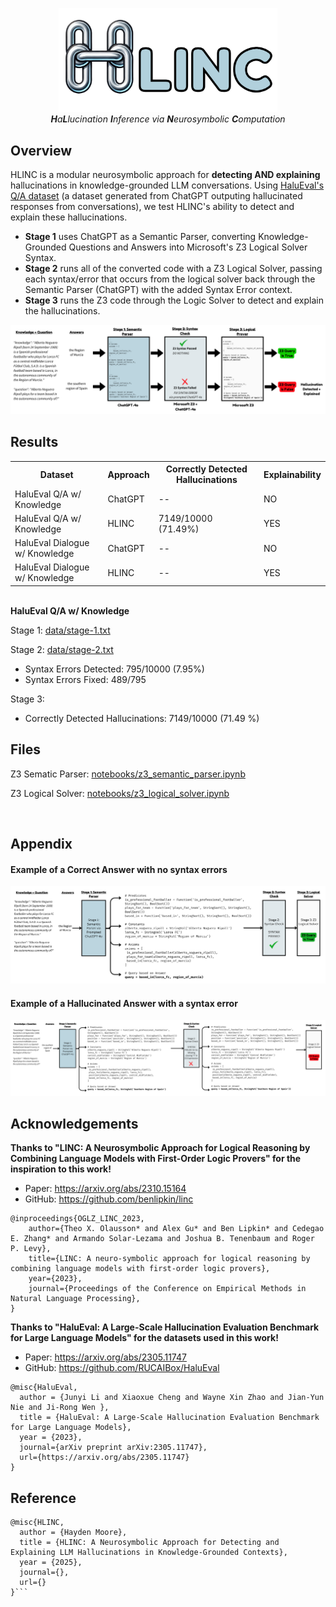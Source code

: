 <p align="center">
  <img src="images/logo.png" width="350" title="HLINC">
  <br>
  <i><b>H</b>a<b>L</b>lucination <b>I</b>nference via <b>N</b>eurosymbolic <b>C</b>omputation</i>
</p>



## Overview

HLINC is a modular neurosymbolic approach for <b>detecting AND explaining</b> hallucinations in knowledge-grounded LLM conversations. Using [HaluEval's Q/A dataset](https://github.com/RUCAIBox/HaluEval/tree/main) (a dataset generated from ChatGPT outputing hallucinated responses from conversations), we test HLINC's ability to detect and explain these hallucinations.
	
- **Stage 1** uses ChatGPT as a Semantic Parser, converting Knowledge-Grounded Questions and Answers into Microsoft's Z3 Logical Solver Syntax. 
- **Stage 2** runs all of the converted code with a Z3 Logical Solver, passing each syntax/error that occurs from the logical solver back through the Semantic Parser (ChatGPT) with the added Syntax Error context.
- **Stage 3** runs the Z3 code through the Logic Solver to detect and explain the hallucinations.  

<p align="center">
  <img src="images/example-1.png" title="HLINC stages">
</p>


## Results

<body>


<table>
  <tr>
    <th>Dataset</th>
    <th>Approach</th>
    <th>Correctly Detected Hallucinations</th>
    <th>Explainability</th>
  </tr>
  <tr>
    <td>HaluEval Q/A w/ Knowledge</td>
    <td>ChatGPT</td>
    <td>--</td>
    <td>NO</td>
  </tr>
  <tr>
    <td>HaluEval Q/A w/ Knowledge</td>
    <td>HLINC</td>
    <td>7149/10000 (71.49%)</td>
    <td>YES</td>
  </tr>
  <tr>
    <td>HaluEval Dialogue w/ Knowledge</td>
    <td>ChatGPT</td>
    <td>--</td>
    <td>NO</td>
  </tr>
  <tr>
    <td>HaluEval Dialogue w/ Knowledge</td>
    <td>HLINC</td>
    <td>--</td>
    <td>YES</td>
  </tr>
</table>

</body>

<br>
<b>HaluEval Q/A w/ Knowledge</b> <br>

Stage 1: [data/stage-1.txt](https://github.com/HaydenMM/HLINC/blob/dev/data/stage-1.txt)
  
Stage 2: [data/stage-2.txt](https://github.com/HaydenMM/HLINC/blob/dev/data/stage-2.txt)
- Syntax Errors Detected: 795/10000 (7.95%)
- Syntax Errors Fixed: 489/795

Stage 3:
- Correctly Detected Hallucinations: 7149/10000 (71.49 %)

## Files
Z3 Sematic Parser: [notebooks/z3_semantic_parser.ipynb](https://github.com/HaydenMM/HLINC/blob/dev/notebooks/z3_semantic_parser.ipynb)

Z3 Logical Solver: [notebooks/z3_logical_solver.ipynb](https://github.com/HaydenMM/HLINC/blob/dev/notebooks/z3_logical_solver.ipynb)


<br>



## Appendix
#### Example of a Correct Answer with no syntax errors
<p align="center">
  <img src="images/example_2.png" title="Example of the right answer with no syntax errors">
</p>

#### Example of a Hallucinated Answer with a syntax error
<p align="center">
  <img src="images/example_3.png" title="Example of the hallucinated answer with syntax errors">
</p>

## Acknowledgements
<b>Thanks to "LINC: A Neurosymbolic Approach for Logical Reasoning by Combining Language Models with First-Order Logic Provers" for the inspiration to this work!</b>
<br>
- Paper: https://arxiv.org/abs/2310.15164
- GitHub: https://github.com/benlipkin/linc
```
@inproceedings{OGLZ_LINC_2023,
	author={Theo X. Olausson* and Alex Gu* and Ben Lipkin* and Cedegao E. Zhang* and Armando Solar-Lezama and Joshua B. Tenenbaum and Roger P. Levy},
	title={LINC: A neuro-symbolic approach for logical reasoning by combining language models with first-order logic provers},
	year={2023},
	journal={Proceedings of the Conference on Empirical Methods in Natural Language Processing},
}
```
<b>Thanks to "HaluEval: A Large-Scale Hallucination Evaluation Benchmark for Large Language Models" for the datasets used in this work!</b>
<br>
- Paper: https://arxiv.org/abs/2305.11747
- GitHub: https://github.com/RUCAIBox/HaluEval
```
@misc{HaluEval,
  author = {Junyi Li and Xiaoxue Cheng and Wayne Xin Zhao and Jian-Yun Nie and Ji-Rong Wen },
  title = {HaluEval: A Large-Scale Hallucination Evaluation Benchmark for Large Language Models},
  year = {2023},
  journal={arXiv preprint arXiv:2305.11747},
  url={https://arxiv.org/abs/2305.11747}
}
```




## Reference
```
@misc{HLINC,
  author = {Hayden Moore},
  title = {HLINC: A Neurosymbolic Approach for Detecting and Explaining LLM Hallucinations in Knowledge-Grounded Contexts},
  year = {2025},
  journal={},
  url={}
}```
